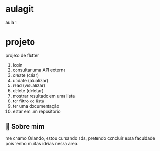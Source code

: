 # aulagit
aula 1

# projeto

projeto de flutter

1. login
2. consultar uma API externa
3. create (criar)
4. update (atualizar)
5. read (visualizar)
6. delete (deletar)
7. mostrar resultado em uma lista
8. ter filtro de lista
9. ter uma documentação
10. estar em um repositorio




## 🚀 Sobre mim
me chamo Orlando, estou cursando ads, pretendo concluir essa faculdade pois tenho muitas  ideias nessa area.

